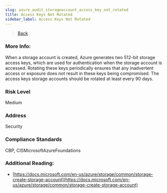 ```yaml
---
slug: azure_audit_storageaccount_access_key_not_rotated
title: Access Keys Not Rotated
sidebar_label: Access Keys Not Rotated
---
```

> [Back](../../azurestorageaudit)

### More Info:
When a storage account is created, Azure generates two 512-bit storage access keys, which are used for authentication when the storage account is accessed. Rotating these keys periodically ensures that any inadvertent access or exposure does not result in these keys being compromised. The access keys storage accounts should be rotated at least every 90 days.

### Risk Level
Medium

### Address
Security

### Compliance Standards
CBP, CISMicrosoftAzureFoundations

### Additional Reading:
- [https://docs.microsoft.com/en-us/azure/storage/common/storage-create-storage-account](https://docs.microsoft.com/en-us/azure/storage/common/storage-create-storage-account) 
